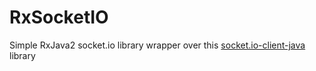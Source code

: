 # RxSocketIO
Simple RxJava2 socket.io library wrapper over this [socket.io-client-java](https://github.com/socketio/socket.io-client-java) library
